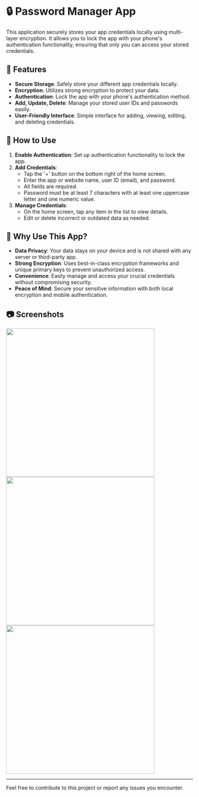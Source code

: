 # 🔒 Password Manager App

This application securely stores your app credentials locally using multi-layer encryption. It allows you to lock the app with your phone's authentication functionality, ensuring that only you can access your stored credentials.

## 🚀 Features

- **Secure Storage**: Safely store your different app credentials locally.
- **Encryption**: Utilizes strong encryption to protect your data.
- **Authentication**: Lock the app with your phone's authentication method.
- **Add, Update, Delete**: Manage your stored user IDs and passwords easily.
- **User-Friendly Interface**: Simple interface for adding, viewing, editing, and deleting credentials.
  
## 📝 How to Use

1. **Enable Authentication**: Set up authentication functionality to lock the app.
2. **Add Credentials**:
   - Tap the '+' button on the bottom right of the home screen.
   - Enter the app or website name, user ID (email), and password.
   - All fields are required.
   - Password must be at least 7 characters with at least one uppercase letter and one numeric value.
3. **Manage Credentials**:
   - On the home screen, tap any item in the list to view details.
   - Edit or delete incorrect or outdated data as needed.

## 🌟 Why Use This App?

- **Data Privacy**: Your data stays on your device and is not shared with any server or third-party app.
- **Strong Encryption**: Uses best-in-class encryption frameworks and unique primary keys to prevent unauthorized access.
- **Convenience**: Easily manage and access your crucial credentials without compromising security.
- **Peace of Mind**: Secure your sensitive information with both local encryption and mobile authentication.

## 📷 Screenshots

<!-- Horizontal Images -->
<p float="left">
  <img src="https://github.com/prakashvaghasiya/PasswordManagerApp/assets/59412900/3cad7637-d29c-4cd4-b77a-b72835a641c2" width="400" />
  <img src="https://github.com/prakashvaghasiya/PasswordManagerApp/assets/59412900/a3926b0c-767e-4a23-ace4-326648fd1b3d" width="400" /> 
  <img src="https://github.com/prakashvaghasiya/PasswordManagerApp/assets/59412900/8391dba6-9c9c-459d-8e2e-a9fc96edc55e" width="400" />
</p>

---

Feel free to contribute to this project or report any issues you encounter.

